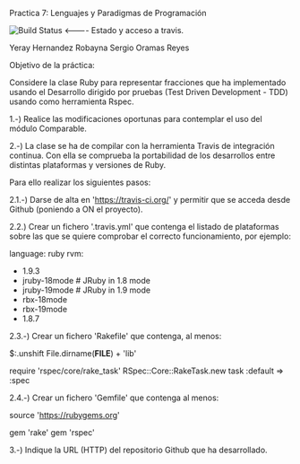 Practica 7: Lenguajes y Paradigmas de Programación

<img src="https://travis-ci.org/alu0100435771/prct07.png?branch=master" alt="Build Status" /> <---- Estado y acceso a travis.

Yeray Hernandez Robayna
Sergio Oramas Reyes

Objetivo de la práctica:

Considere la clase Ruby para representar fracciones que ha implementado usando el Desarrollo dirigido por pruebas (Test Driven Development - TDD) usando como herramienta Rspec. 

1.-) Realice las modificaciones oportunas para contemplar el uso del módulo Comparable.

2.-) La clase se ha de compilar con la herramienta Travis de integración continua. Con ella se comprueba la portabilidad de los desarrollos entre distintas plataformas y versiones de Ruby.

Para ello realizar los siguientes pasos:

2.1.-) Darse de alta en 'https://travis-ci.org/' y permitir que se acceda desde Github (poniendo a ON el proyecto).

2.2.) Crear un fichero '.travis.yml' que contenga el listado de plataformas sobre las que se quiere comprobar el correcto funcionamiento, por ejemplo:

language: ruby
rvm:
  - 1.9.3
  - jruby-18mode # JRuby in 1.8 mode
  - jruby-19mode # JRuby in 1.9 mode
  - rbx-18mode
  - rbx-19mode
  - 1.8.7

2.3.-) Crear un fichero 'Rakefile' que contenga, al menos:

$:.unshift File.dirname(__FILE__) + 'lib'

require 'rspec/core/rake_task'
RSpec::Core::RakeTask.new
task :default => :spec

2.4.-) Crear un fichero 'Gemfile' que contenga al menos:

source 'https://rubygems.org'

gem 'rake'
gem 'rspec'

3.-) Indique la URL (HTTP) del repositorio Github que ha desarrollado.


